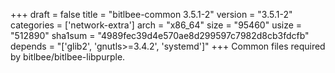 +++
draft = false
title = "bitlbee-common 3.5.1-2"
version = "3.5.1-2"
categories = ['network-extra']
arch = "x86_64"
size = "95460"
usize = "512890"
sha1sum = "4989fec39d4e570ae8d299597c7982d8cb3fdcfb"
depends = "['glib2', 'gnutls>=3.4.2', 'systemd']"
+++
Common files required by bitlbee/bitlbee-libpurple.